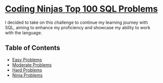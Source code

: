 # [Coding Ninjas Top 100 SQL Problems](https://www.codingninjas.com/studio/problem-lists/top-100-sql-problems)

I decided to take on this challenge to continue my learning journey with SQL, aiming to enhance my proficiency and showcase my ability to work with the language.

## Table of Contents
* [Easy Problems](https://github.com/Alex-Devonte/top-100-sql/tree/main/Easy)
* [Moderate Problems](https://github.com/Alex-Devonte/top-100-sql/tree/main/Moderate)
* [Hard Problems](https://github.com/Alex-Devonte/top-100-sql/tree/main/Hard)
* [Ninja Problems](https://github.com/Alex-Devonte/top-100-sql/tree/main/Ninja)
